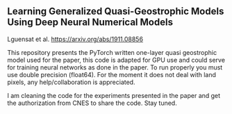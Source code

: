 ## Learning Generalized Quasi-Geostrophic Models Using Deep Neural Numerical Models

Lguensat et al. https://arxiv.org/abs/1911.08856

This repository presents the PyTorch written one-layer quasi geostrophic model used for the paper, this code is adapted for GPU use and could serve for training neural networks as done in the paper. To run properly you must use double precision (float64). For the moment it does not deal with land pixels, any help/collaboration is appreciated.

I am cleaning the code for the experiments presented in the paper and get the authorization from CNES to share the code. Stay tuned.
